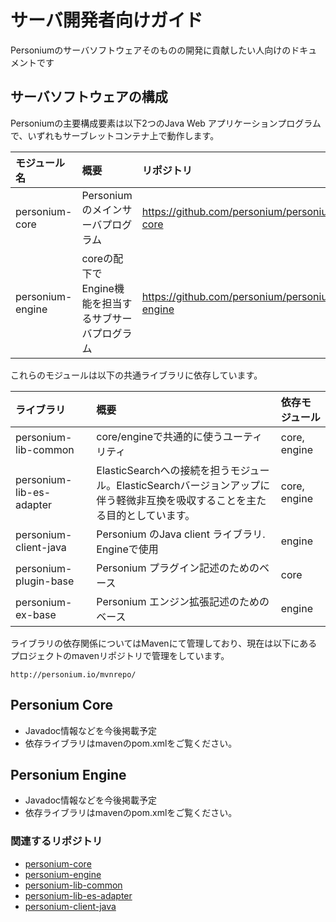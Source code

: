 # サーバ開発者向けガイド

Personiumのサーバソフトウェアそのものの開発に貢献したい人向けのドキュメントです

## サーバソフトウェアの構成

Personiumの主要構成要素は以下2つのJava Web アプリケーションプログラムで、いずれもサーブレットコンテナ上で動作します。

|モジュール名|概要|リポジトリ|
|:--|:--|:--|
|personium-core|Personiumのメインサーバプログラム|https://github.com/personium/personium-core|
|personium-engine|coreの配下でEngine機能を担当するサブサーバプログラム|https://github.com/personium/personium-engine|

これらのモジュールは以下の共通ライブラリに依存しています。

|ライブラリ|概要|依存モジュール|
|:--|:--|:--|
|personium-lib-common|core/engineで共通的に使うユーティリティ|core, engine|
|personium-lib-es-adapter|ElasticSearchへの接続を担うモジュール。ElasticSearchバージョンアップに伴う軽微非互換を吸収することを主たる目的としています。|core, engine|
|personium-client-java|Personium のJava client ライブラリ. Engineで使用|engine|
|personium-plugin-base|Personium プラグイン記述のためのベース|core|
|personium-ex-base|Personium エンジン拡張記述のためのベース|engine|

ライブラリの依存関係についてはMavenにて管理しており、現在は以下にあるプロジェクトのmavenリポジトリで管理をしています。

    http://personium.io/mvnrepo/


## Personium Core

* Javadoc情報などを今後掲載予定
* 依存ライブラリはmavenのpom.xmlをご覧ください。

## Personium Engine

* Javadoc情報などを今後掲載予定
* 依存ライブラリはmavenのpom.xmlをご覧ください。


### 関連するリポジトリ

* [personium-core](https://github.com/personium/personium-core)
* [personium-engine](https://github.com/personium/personium-engine)
* [personium-lib-common](https://github.com/personium/personium-lib-common)
* [personium-lib-es-adapter](https://github.com/personium/personium-lib-es-adapter)
* [personium-client-java](https://github.com/personium/personium-client-java)

